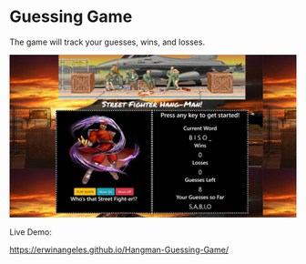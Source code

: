 # Guessing Game 
<p>The game will track your guesses, wins, and losses.</p>
<img src="https://github.com/erwinangeles/Hangman-Guessing-Game/raw/master/assets/images/screenshot.jpg"/>
<p>Live Demo:</p>
<p><a href="https://erwinangeles.github.io/street-fighter-word-guessing-game/" target="_blank" rel="noopener">https://erwinangeles.github.io/Hangman-Guessing-Game/</a></p>
